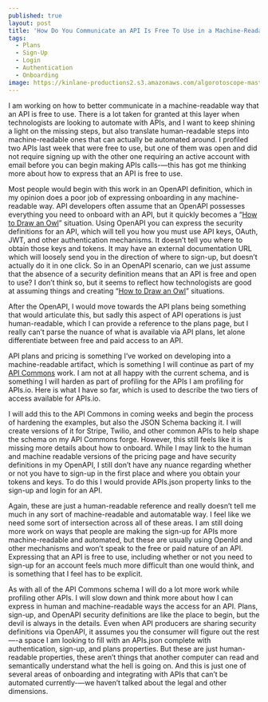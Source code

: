 ```yaml
---
published: true
layout: post
title: 'How Do You Communicate an API Is Free To Use in a Machine-Readable Way?'
tags:
  - Plans
  - Sign-Up
  - Login
  - Authentication
  - Onboarding
image: https://kinlane-productions2.s3.amazonaws.com/algorotoscope-master/america-immigration_dumping-ground-public-market-fish.jpg
---
```

I am working on how to better communicate in a machine-readable way that an API is free to use. There is a lot taken for granted at this layer when technologists are looking to automate with APIs, and I want to keep shining a light on the missing steps, but also translate human-readable steps into machine-readable ones that can actually be automated around. I profiled two APIs last week that were free to use, but one of them was open and did not require signing up with the other one requiring an active account with email before you can begin making APIs calls-—this has got me thinking more about how to express that an API is free to use.

Most people would begin with this work in an OpenAPI definition, which in my opinion does a poor job of expressing onboarding in any machine-readable way. API developers often assume that an OpenAPI possesses everything you need to onboard with an API, but it quickly becomes a “[How to Draw an Owl](https://apievangelist.com/2023/01/21/draw-an-owl-api-edition-part-one/)” situation. Using OpenAPI you can express the security definitions for an API, which will tell you how you must use API keys, OAuth, JWT, and other authentication mechanisms. It doesn’t tell you where to obtain those keys and tokens. It may have an external documentation URL which will loosely send you in the direction of where to sign-up, but doesn’t actually do it in one click. So in an OpenAPI scenario, can we just assume that the absence of a security definition means that an API is free and open to use? I don’t think so, but it seems to reflect how technologists are good at assuming things and creating “[How to Draw an Owl](https://apievangelist.com/2023/01/21/draw-an-owl-api-edition-part-one/)” situations.

After the OpenAPI, I would move towards the API plans being something that would articulate this, but sadly this aspect of API operations is just human-readable, which I can provide a reference to the plans page, but I really can’t parse the nuance of what is available via API plans, let alone differentiate between free and paid access to an API.

<script src="https://gist.github.com/kinlane/5fb138973158e4b665256deebd71e46f.js"></script> 

API plans and pricing is something I’ve worked on developing into a machine-readable artifact, which is something I will continue as part of my [API Commons](https://apicommons.org) work. I am not at all happy with the current schema, and is something I will harden as part of profiling for the APIs I am profiling for APIs.io. Here is what I have so far, which is used to describe the two tiers of access available for APIs.io.

<script src="https://gist.github.com/kinlane/106907d44671a0a8c19c21aa26b228f2.js"></script>

I will add this to the API Commons in coming weeks and begin the process of hardening the examples, but also the JSON Schema backing it. I will create versions of it for Stripe, Twilio, and other common APIs to help shape the schema on my API Commons forge. However, this still feels like it is missing more details about how to onboard. While I may link to the human and machine readable versions of the pricing page and have security definitions in my OpenAPI, I still don’t have any nuance regarding whether or not you have to sign-up in the first place and where you obtain your tokens and keys. To do this I would provide APIs.json property links to the sign-up and login for an API.

<script src="https://gist.github.com/kinlane/3551bbe1d7471073750d48310146edc8.js"></script>

Again, these are just a human-readable reference and really doesn’t tell me much in any sort of machine-readable and automatable way. I feel like we need some sort of intersection across all of these areas. I am still doing more work on ways that people are making the sign-up for APIs more machine-readable and automated, but these are usually using OpenId and other mechanisms and won’t speak to the free or paid nature of an API. Expressing that an API is free to use, including whether or not you need to sign-up for an account feels much more difficult than one would think, and is something that I feel has to be explicit.

As with all of the API Commons schema I will do a lot more work while profiling other APIs. I will slow down and think more about how I can express in human and machine-readable ways the access for an API. Plans, sign-up, and OpenAPI security definitions are like the place to begin, but the devil is always in the details. Even when API producers are sharing security definitions via OpenAPI, it assumes you the consumer will figure out the rest—-a space I am looking to fill with an APIs.json complete with authentication, sign-up, and plans properties. But these are just human-readable properties, these aren’t things that another computer can read and semantically understand what the hell is going on. And this is just one of several areas of onboarding and integrating with APIs that can’t be automated currently-—we haven’t talked about the legal and other dimensions.